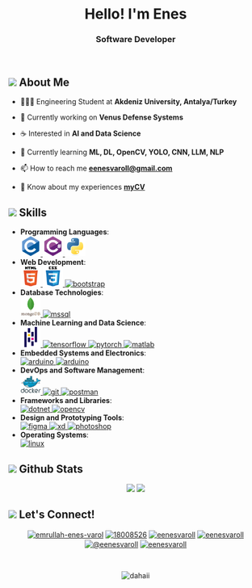 <h1 align="center">Hello! I'm Enes</h1>
<!--
<div align = "center"> <img align="center" src="https://media.giphy.com/media/USV0ym3bVWQJJmNu3N/giphy.gif" width ="64"> </div>
<div align = "center"> <img align="center" src="https://media.giphy.com/media/bAQH7WXKqtIBrPs7sR/giphy.gif" width ="64"> </div>
<div align = "center"> <img align="center" src="https://media.giphy.com/media/fwbZnTftCXVocKzfxR/giphy.gif" width ="64"> </div>
<div align = "center"> <img align="center" src="https://i.giphy.com/media/v1.Y2lkPTc5MGI3NjExM2h1NWN3am9kcDcyN2kycWc0emhjOXF2c2plMzRrYzE0ZXJpN2NuNSZlcD12MV9pbnRlcm5hbF9naWZfYnlfaWQmY3Q9dg/NiwZ9THiCOodYySoSh/giphy.gif" width ="216"> </div>
-->
<h3 align="center">Software Developer</h3>
<br>

## <img src="https://media4.giphy.com/media/AOMMPLGdZnpbIPT17v/giphy.gif" width ="22"><b> About Me</b>

<!--
<picture>
  <source media="(prefers-color-scheme: dark)" srcset="https://raw.githubusercontent.com/dahaii/Horoku/output/github-contribution-grid-snake-dark.svg">
  <source media="(prefers-color-scheme: light)" srcset="https://raw.githubusercontent.com/dahaii/Horoku/output/github-contribution-grid-snake.svg">
  <img alt="github contribution grid snake animation" src="https://raw.githubusercontent.com/dahaii/Horoku/output/github-contribution-grid-snake.svg">
</picture>

_generated with [dahaii](https://github.com/dahaii)_
-->

- 👨🏻‍💻 Engineering Student at **Akdeniz University, Antalya/Turkey**

- 🔭 Currently working on **Venus Defense Systems**

- ☕ Interested in **AI and Data Science**

- 🌱 Currently learning **ML, DL, OpenCV, YOLO, CNN, LLM, NLP**

- 📫 How to reach me **eenesvaroll@gmail.com**

- 📄 Know about my experiences **[myCV](https://www.flowcv.com/resume/01e2qic6oq)**

## <img src="https://media2.giphy.com/media/QssGEmpkyEOhBCb7e1/giphy.gif" width ="25"><b> Skills</b>

<p align="center">

- **Programming Languages**: <br>
  <a href="https://www.cprogramming.com/" target="_blank" rel="noreferrer"> <img src="https://raw.githubusercontent.com/devicons/devicon/master/icons/c/c-original.svg" alt="c" width="40" height="40"/> </a> <a href="https://www.w3schools.com/cs/" target="_blank" rel="noreferrer"> <img src="https://raw.githubusercontent.com/devicons/devicon/master/icons/csharp/csharp-original.svg" alt="csharp" width="40" height="40"/> </a><a href="https://www.python.org" target="_blank" rel="noreferrer"> <img src="https://raw.githubusercontent.com/devicons/devicon/master/icons/python/python-original.svg" alt="python" width="40" height="40"/> </a>
- **Web Development**: <br>
  <a href="https://www.w3.org/html/" target="_blank" rel="noreferrer"> <img src="https://raw.githubusercontent.com/devicons/devicon/master/icons/html5/html5-original-wordmark.svg" alt="html5" width="40" height="40"/> </a> <a href="https://www.w3schools.com/css/" target="_blank" rel="noreferrer"> <img src="https://raw.githubusercontent.com/devicons/devicon/master/icons/css3/css3-original-wordmark.svg" alt="css3" width="40" height="40"/> </a> <a href="https://getbootstrap.com" target="_blank" rel="noreferrer"> <img src="https://getbootstrap.com/docs/5.2/assets/brand/bootstrap-logo-shadow.png" alt="bootstrap" width="44" height="36"/> </a>
- **Database Technologies**: <br>
  <a href="https://www.mongodb.com/" target="_blank" rel="noreferrer"> <img src="https://raw.githubusercontent.com/devicons/devicon/master/icons/mongodb/mongodb-original-wordmark.svg" alt="mongodb" width="40" height="40"/> </a> <a href="https://www.microsoft.com/en-us/sql-server" target="_blank" rel="noreferrer"> <img src="https://upload.wikimedia.org/wikipedia/de/thumb/8/8c/Microsoft_SQL_Server_Logo.svg/946px-Microsoft_SQL_Server_Logo.svg.png" alt="mssql" width="40" height="40"/> </a>
- **Machine Learning and Data Science**: <br>
  <a href="https://pandas.pydata.org/" target="_blank" rel="noreferrer"> <img src="https://raw.githubusercontent.com/devicons/devicon/2ae2a900d2f041da66e950e4d48052658d850630/icons/pandas/pandas-original.svg" alt="pandas" width="40" height="40"/> </a><a href="https://www.tensorflow.org" target="_blank" rel="noreferrer"> <img src="https://www.vectorlogo.zone/logos/tensorflow/tensorflow-icon.svg" alt="tensorflow" width="40" height="40"/> </a><a href="https://pytorch.org/" target="_blank" rel="noreferrer"> <img src="https://www.vectorlogo.zone/logos/pytorch/pytorch-icon.svg" alt="pytorch" width="40" height="40"/> </a><a href="https://www.mathworks.com/" target="_blank" rel="noreferrer"> <img src="https://upload.wikimedia.org/wikipedia/commons/2/21/Matlab_Logo.png" alt="matlab" width="40" height="40"/> </a>
- **Embedded Systems and Electronics**: <br>
  <a href="https://www.arduino.cc/" target="_blank" rel="noreferrer"> <img src="https://cdn.worldvectorlogo.com/logos/arduino-1.svg" alt="arduino" width="40" height="40"/> </a> <a href="https://www.espressif.com/en/products/socs/esp32" target="_blank" rel="noreferrer"> <img src="https://www.espressif.com/sites/all/themes/espressif/images/esp32-c6/esp32-c6-socs.png" alt="arduino" width="40" height="40"/> </a>
- **DevOps and Software Management**: <br>
  <a href="https://www.docker.com/" target="_blank" rel="noreferrer"> <img src="https://raw.githubusercontent.com/devicons/devicon/master/icons/docker/docker-original-wordmark.svg" alt="docker" width="40" height="40"/> </a><a href="https://git-scm.com/" target="_blank" rel="noreferrer"> <img src="https://www.vectorlogo.zone/logos/git-scm/git-scm-icon.svg" alt="git" width="40" height="40"/> </a><a href="https://postman.com" target="_blank" rel="noreferrer"> <img src="https://www.vectorlogo.zone/logos/getpostman/getpostman-icon.svg" alt="postman" width="40" height="40"/> </a>
- **Frameworks and Libraries**: <br>
  <a href="https://dotnet.microsoft.com/" target="_blank" rel="noreferrer"> <img src="https://seeklogo.com/images/M/microsoft-net-logo-631EFE744A-seeklogo.com.png" alt="dotnet" width="40" height="40"/> </a><a href="https://opencv.org/" target="_blank" rel="noreferrer"> <img src="https://www.vectorlogo.zone/logos/opencv/opencv-icon.svg" alt="opencv" width="40" height="40"/> </a>
- **Design and Prototyping Tools**: <br>
  <a href="https://www.figma.com/" target="_blank" rel="noreferrer"> <img src="https://www.vectorlogo.zone/logos/figma/figma-icon.svg" alt="figma" width="40" height="40"/></a><a href="https://www.adobe.com/products/xd.html" target="_blank" rel="noreferrer"> <img src="https://upload.wikimedia.org/wikipedia/commons/c/c2/Adobe_XD_CC_icon.svg" alt="xd" width="40" height="40"/> </a><a href="https://www.photoshop.com/en" target="_blank" rel="noreferrer"> <img src="https://upload.wikimedia.org/wikipedia/commons/thumb/a/af/Adobe_Photoshop_CC_icon.svg/512px-Adobe_Photoshop_CC_icon.svg.png?20200616073617" alt="photoshop" width="40" height="40"/> </a>
- **Operating Systems**: <br>
  <a href="https://www.linux.org/" target="_blank" rel="noreferrer"> <img src="https://cdn-icons-png.flaticon.com/512/6124/6124995.png" alt="linux" width="40" height="40"/> </a>
</p>

## <img src="https://media.giphy.com/media/iY8CRBdQXODJSCERIr/giphy.gif" width="30"><b> Github Stats </b>

<p align= "center">
    <img height= "175" src="https://github-readme-stats.vercel.app/api?username=dahaii&show_icons=true&theme=dark" />
    <img height="175" src="https://github-readme-stats.vercel.app/api/top-langs/?username=dahaii&theme=dark&layout=compact" />
</p>

## <img src="https://residentialip.net/wp-content/uploads/2018/12/global_network_500_clr_4738.gif" width="25"><b> Let's Connect! </b>

<div align='center'>
    <p>
<a href="https://linkedin.com/in/emrullah-enes-varol" target="blank"><img align="center" src="https://raw.githubusercontent.com/rahuldkjain/github-profile-readme-generator/master/src/images/icons/Social/linked-in-alt.svg" alt="emrullah-enes-varol" height="30" width="40" /></a>
<a href="https://stackoverflow.com/users/18008526" target="blank"><img align="center" src="https://raw.githubusercontent.com/rahuldkjain/github-profile-readme-generator/master/src/images/icons/Social/stack-overflow.svg" alt="18008526" height="30" width="40" /></a>
<a href="https://kaggle.com/eenesvaroll" target="blank"><img align="center" src="https://raw.githubusercontent.com/rahuldkjain/github-profile-readme-generator/master/src/images/icons/Social/kaggle.svg" alt="eenesvaroll" height="30" width="40" /></a>
<a href="https://instagram.com/eenesvaroll" target="blank"><img align="center" src="https://raw.githubusercontent.com/rahuldkjain/github-profile-readme-generator/master/src/images/icons/Social/instagram.svg" alt="eenesvaroll" height="30" width="40" /></a>
<a href="https://medium.com/@eenesvaroll" target="blank"><img align="center" src="https://raw.githubusercontent.com/rahuldkjain/github-profile-readme-generator/master/src/images/icons/Social/medium.svg" alt="@eenesvaroll" height="30" width="40" /></a>
<a href="https://www.hackerrank.com/eenesvaroll" target="blank"><img align="center" src="https://raw.githubusercontent.com/rahuldkjain/github-profile-readme-generator/master/src/images/icons/Social/hackerrank.svg" alt="eenesvaroll" height="30" width="40" /></a>
    </p>
<br>
<p align="center"> <img src="https://komarev.com/ghpvc/?username=dahaii&label=Profile%20views&color=0e75b6&style=flat" alt="dahaii" /> </p>
